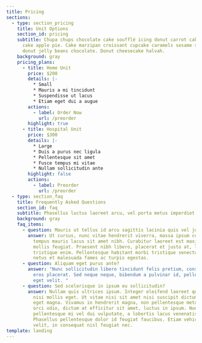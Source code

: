 ```yaml
---
title: Pricing
sections:
  - type: section_pricing
    title: Unit Options
    section_id: pricing
    subtitle: Chupa chups chocolate cake soufflé icing donut carrot cake chocolate
      cake apple pie. Cake marzipan croissant cupcake caramels sesame snaps
      donut jelly beans chocolate. Donut cheesecake halvah.
    background: gray
    pricing_plans:
      - title: Home Unit
        price: $200
        details: |-
          * Small
          * Mauris a mi tincidunt
          * Suspendisse ut lacus
          * Etiam eget dui a augue
        actions:
          - label: Order Now
            url: /preorder
        highlight: true
      - title: Hospital Unit
        price: $300
        details: |-
          * Large
          * Duis a purus nec ligula
          * Pellentesque sit amet
          * Fusce tempus mi vitae
          * Nullam sollicitudin ante
        highlight: false
        actions:
          - label: Preorder
            url: /preorder
  - type: section_faq
    title: Frequently Asked Questions
    section_id: faq
    subtitle: Phasellus luctus laoreet arcu, vel porta metus imperdiet sit amet.
    background: gray
    faq_items:
      - question: Mauris ut tellus id arcu sagittis lacinia quis vel justo?
        answer: Ut cursus, nunc vitae hendrerit viverra, massa ipsum congue quam, sed
          tempus mauris lacus sit amet nibh. Curabitur laoreet est maximus
          mollis feugiat. Praesent nibh libero, placerat et justo at, luctus
          tristique enim. Pellentesque habitant morbi tristique senectus et
          netus et malesuada fames ac turpis egestas.
      - question: Aliquam eget purus ante?
        answer: "Nunc sollicitudin libero tincidunt felis pretium, consectetur aliquam
          eros placerat. Sed neque neque, bibendum a pulvinar id, pellentesque
          eget velit. "
      - question: Sed scelerisque in ipsum eu sollicitudin?
        answer: Nullam quis ultrices ipsum. Integer eleifend laoreet quam, ac dignissim
          nisi mollis eget. Ut vitae nisi sit amet nisi suscipit dictum faucibus
          eget magna. Vivamus in hendrerit magna, non pellentesque metus. Morbi
          orci odio, dictum at efficitur sit amet, luctus in ipsum. Nunc
          pellentesque mi vel dui vulputate, a lobortis lacus venenatis.
          Phasellus pellentesque dolor id feugiat faucibus. Etiam vehicula nunc
          velit, in consequat nisl feugiat nec.
template: landing
---
```

